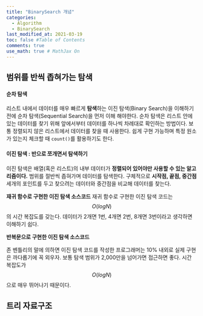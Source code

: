 ```yaml
---
title: "BinarySearch 개념"
categories: 
  - Algorithm
  - BinarySearch
last_modified_at: 2021-03-19
toc: false #Table of Contents
comments: true
use_math: true # MathJax On
---
```


## 범위를 반씩 좁혀가는 탐색

#### 순차 탐색

리스트 내에서 데이터를 매우 빠르게 **탐색**하는 이진 탐색(Binary Search)을 이해하기 전에 순차 탐색(Sequential Search)을 먼저 이해 해야한다. 순차 탐색은 리스트 안에 있는 데이터를 찾기 위해 앞에서부터 데이터를 하나씩 차례대로 확인하는 방법이다. 보통 정렬되지 않은 리스트에서 데이터를 찾을 때 사용한다. 쉽게 구현 가능하며 특정 원소가 있는지 체크할 때 `count()`를 활용하기도 한다.

#### 이진 탐색 : 반으로 쪼개면서 탐색하기

이진 탐색은 배열(혹은 리스트)의 내부 데이터가 **정렬되어 있어야만 사용할 수 있는 알고리즘이다.** 범위를 절반씩 좁혀가며 데이터를 탐색한다. 구체적으로 **시작점, 끝점, 중간점** 세개의 포인트를 두고 찾으려는 데이터와 중간점을 비교해 데이터를 찾는다.

**재귀 함수로 구현한 이진 탐색 소스코드**
재귀 함수로 구현한 이진 탐색 코드는 $$O(logN)$$의 시간 복잡도를 갖는다. 데이터가 2개면 1번, 4개면 2번, 8개면 3번이라고 생각하면 이해하기 쉽다.


**반복문으로 구현한 이진 탐색 소스코드**

존 벤틀리의 말에 의하면 이진 탐색 코드를 작성한 프로그래머는 10% 내외로 실제 구현은 까다롭기에 꼭 외우자. 보통 탐색 범위가 2,000만을 넘어가면 접근하면 좋다. 시간 복잡도가 $$O(logN)$$으로 매우 뛰어나기 때문이다.

## 트리 자료구조
